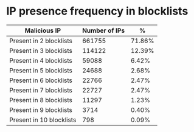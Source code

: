 # IP presence frequency in blocklists
| Malicious IP | Number of IPs | % |
|----|----|----|
| Present in 2 blocklists | 661755 | 71.86% |
| Present in 3 blocklists | 114122 | 12.39% |
| Present in 4 blocklists | 59088 | 6.42% |
| Present in 5 blocklists | 24688 | 2.68% |
| Present in 6 blocklists | 22766 | 2.47% |
| Present in 7 blocklists | 22727 | 2.47% |
| Present in 8 blocklists | 11297 | 1.23% |
| Present in 9 blocklists | 3714 | 0.40% |
| Present in 10 blocklists | 798 | 0.09% |
